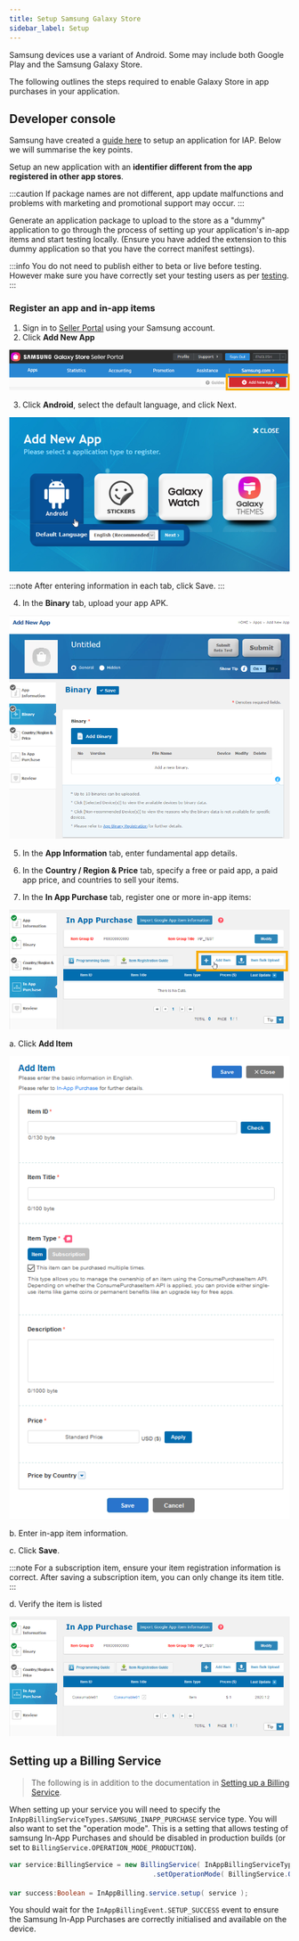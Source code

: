 ```yaml
---
title: Setup Samsung Galaxy Store
sidebar_label: Setup
---
```



Samsung devices use a variant of Android. Some may include both Google Play and the Samsung Galaxy Store. 

The following outlines the steps required to enable Galaxy Store in app purchases in your application.



## Developer console

Samsung have created a [guide here](https://developer.samsung.com/iap/programming-guide/integrate-iap-helper-into-your-app.html) to setup an application for IAP. Below we will summarise the key points.

Setup an new application with an **identifier different from the app registered in other app stores**.

:::caution
If package names are not different, app update malfunctions and problems with marketing and promotional support may occur.
:::

Generate an application package to upload to the store as a "dummy" application to go through the process of setting up your application's in-app items and start testing locally. (Ensure you have added the extension to this dummy application so that you have the correct manifest settings).

:::info
You do not need to publish either to beta or live before testing. However make sure you have correctly set your testing users as per [testing](testing.md).
:::


### Register an app and in-app items

1. Sign in to [Seller Portal](https://seller.samsungapps.com/) using your Samsung account.
2. Click **Add New App**

![](images/seller_portal_01_v2.png)

3. Click **Android**, select the default language, and click Next.

![](images/seller_portal_02_v2.png)

:::note
After entering information in each tab, click Save.
:::

4. In the **Binary** tab, upload your app APK.

![](images/seller_portal_03_v2.png)


5. In the **App Information** tab, enter fundamental app details.

6. In the **Country / Region & Price** tab, specify a free or paid app, a paid app price, and countries to sell your items.

7. In the **In App Purchase** tab, register one or more in-app items:

![](images/seller_portal_04_v2.png)


a. Click **Add Item**

![](images/seller_portal_05_v2.png)

b. Enter in-app item information.

c. Click **Save**.

:::note
For a subscription item, ensure your item registration information is correct. After saving a subscription item, you can only change its item title.
:::

d. Verify the item is listed

![](images/seller_portal_guide_v2.png)



## Setting up a Billing Service

> The following is in addition to the documentation in [Setting up a Billing Service](../billing-service.md).

When setting up your service you will need to specify the `InAppBillingServiceTypes.SAMSUNG_INAPP_PURCHASE` service type. You will also want to set the "operation mode". This is a setting that allows testing of samsung In-App Purchases and should be disabled in production builds (or set to `BillingService.OPERATION_MODE_PRODUCTION`).

```actionscript
var service:BillingService = new BillingService( InAppBillingServiceTypes.SAMSUNG_INAPP_PURCHASE )
                                    .setOperationMode( BillingService.OPERATION_MODE_TEST );

var success:Boolean = InAppBilling.service.setup( service );
```

You should wait for the `InAppBillingEvent.SETUP_SUCCESS` event to ensure the Samsung In-App Purchases are correctly initialised and available on the device.


